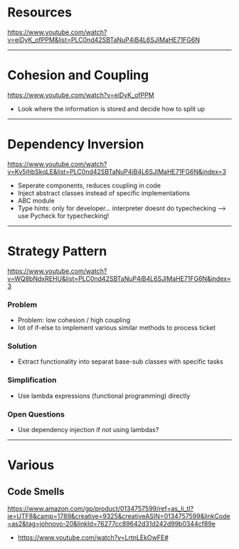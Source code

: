 # Resources
https://www.youtube.com/watch?v=eiDyK_ofPPM&list=PLC0nd42SBTaNuP4iB4L6SJlMaHE71FG6N




------------------------------------------------------------------
# Cohesion and Coupling
https://www.youtube.com/watch?v=eiDyK_ofPPM

- Look where the information is stored and decide how to split up 




------------------------------------------------------------------
# Dependency Inversion
https://www.youtube.com/watch?v=Kv5jhbSkqLE&list=PLC0nd42SBTaNuP4iB4L6SJlMaHE71FG6N&index=3

- Seperate components, reduces coupling in code
- Inject abstract classes instead of specific implementations
- ABC module
- Type hints: only for developer... interpreter doesnt do typechecking --> use Pycheck for typechecking!




------------------------------------------------------------------
# Strategy Pattern
https://www.youtube.com/watch?v=WQ8bNdxREHU&list=PLC0nd42SBTaNuP4iB4L6SJlMaHE71FG6N&index=3

### Problem

- Problem: low cohesion / high coupling
- lot of if-else to implement various similar methods to process ticket

### Solution

- Extract functionality into separat base-sub classes with specific tasks

### Simplification

- Use lambda expressions (functional programming) directly

### Open Questions

- Use dependency injection if not using lambdas?


 

------------------------------------------------------------------
# Various
## Code Smells

https://www.amazon.com/gp/product/0134757599/ref=as_li_tl?ie=UTF8&camp=1789&creative=9325&creativeASIN=0134757599&linkCode=as2&tag=johnovo-20&linkId=76277cc89642d31d242d99b0344cf89e

- https://www.youtube.com/watch?v=LrtnLEkOwFE#